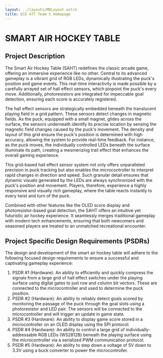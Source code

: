 ```yaml
---
layout: ../layouts/MDLayout.astro
title: ECE 477 Team 5 Homepage
---
```


# SMART AIR HOCKEY TABLE

## Project Description

The Smart Air Hockey Table (SAHT) redefines the classic arcade game, offering
an immersive experience like no other. Central to its advanced gameplay is a
vibrant grid of RGB LEDs, dynamically illustrating the puck's position and game
events. This real-time interactivity is made possible by a carefully arrayed set
of hall effect sensors, which pinpoint the puck's every move. Additionally,
photoresistors are integrated for impeccable goal detection, ensuring each score
is accurately registered.

The hall effect sensors are strategically embedded beneath the translucent
playing field in a grid pattern. These sensors detect changes in magnetic
fields. As the puck, equipped with a small magnet, glides across the surface,
the sensors underneath identify its precise location by sensing the magnetic
field changes caused by the puck's movement. The density and layout of this grid
ensure the puck's position is determined with high accuracy, allowing the system
to provide real-time feedback. For instance, as the puck moves, the individually
controlled LEDs beneath the surface illuminate its path, creating a mesmerizing
trail effect that enhances the overall gaming experience.

This grid-based hall effect sensor system not only offers unparalleled precision
in puck tracking but also enables the microcontroller to interpret rapid changes
in direction and speed. Such granular detail ensures that dynamic visuals
generated by the LEDs are always synchronized with the puck's position and
movement. Players, therefore, experience a highly responsive and visually rich
gameplay, where the table reacts instantly to every twist and turn of the puck.

Combined with other features like the OLED score display and photoresistor-based
goal detection, the SAHT offers an intuitive yet futuristic air hockey
experience. It seamlessly merges traditional gameplay with modern tech
enhancements, ensuring that both newcomers and seasoned players are treated to
an unmatched recreational encounter.

## Project Specific Design Requirements (PSDRs)

The design and development of the smart air hockey table will adhere to the
following focused design requirements to ensure a successful and captivating
gameplay experience:

1. PSDR #1 (Hardware): An ability to efficiently and quickly compress the
   signals from a large grid of hall effect switches under the playing surface
   using digital gates to just row and column bit vectors. These are connected
   to the microcontroller and used to determine the puck position.
2. PSDR #2 (Hardware): An ability to reliably detect goals scored by monitoring
   the passage of the puck through the goal slots using a photoresistor and LED
   pair. The sensors will be connected to the microcontroller and will trigger
   an update in game state.
3. PSDR #3 (Hardware): An ability to display game score stored in a
   microcontroller on an OLED display using the SPI protocol.
4. PSDR #4 (Hardware): An ability to control a large grid of
   individually-addressable RGB LEDs (WS2812B) beneath the playing surface using
   the microcontroller via a serialized PWM communication protocol.
5. PSDR #5 (Hardware): An ability to step down a voltage of 5V down to 3.3V
   using a buck converter to power the microcontroller.
